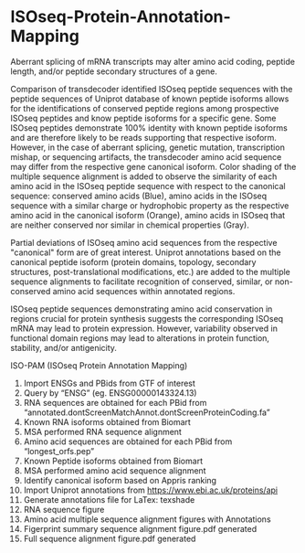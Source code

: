 # ISOseq-Protein-Annotation-Mapping
Aberrant splicing of mRNA transcripts may alter amino acid coding, peptide length, and/or peptide secondary structures of a gene.

Comparison of transdecoder identified ISOseq peptide sequences with the peptide sequences of Uniprot database of known peptide isoforms allows for the identifications of conserved peptide regions among prospective ISOseq peptides and know peptide isoforms for a specific gene. Some ISOseq peptides demonstrate 100% identity with known peptide isoforms and are therefore likely to be reads supporting that respective isoform. However, in the case of aberrant splicing, genetic mutation, transcription mishap, or sequencing artifacts, the transdecoder amino acid sequence may differ from the respective gene canonical isoform. Color shading of the multiple sequence alignment is added to observe the similarity of each amino acid in the ISOseq peptide sequence with respect to the canonical sequence: conserved amino acids (Blue), amino acids in the ISOseq sequence with a similar charge or hydrophobic property as the respective amino acid in the canonical isoform (Orange), amino acids in ISOseq that are neither conserved nor similar in chemical properties (Gray).

Partial deviations of ISOseq amino acid sequences from the respective "canonical" form are of great interest. Uniprot annotations based on the canonical peptide isoform (protein domains, topology, secondary structures, post-translational modifications, etc.) are added to the multiple sequence alignments to facilitate recognition of conserved, similar, or non-conserved amino acid sequences within annotated regions. 

ISOseq peptide sequences demonstrating amino acid conservation in regions crucial for protein synthesis suggests the corresponding ISOseq mRNA may lead to protein expression. However, variability observed in functional domain regions may lead to alterations in protein function, stability, and/or antigenicity.

ISO-PAM (ISOseq Protein Annotation Mapping)

1)	Import ENSGs and PBids from GTF of interest
2)	Query by “ENSG” (eg. ENSG00000143324.13)
3)	RNA sequences are obtained for each PBid from “annotated.dontScreenMatchAnnot.dontScreenProteinCoding.fa”
4)	Known RNA isoforms obtained from Biomart
5)	MSA performed RNA sequence alignment 
6)	Amino acid sequences are obtained for each PBid from “longest_orfs.pep”
7)	Known Peptide isoforms obtained from Biomart
8)	MSA performed amino acid sequence alignment 
9)	Identify canonical isoform based on Appris ranking
10)	Import Uniprot annotations from https://www.ebi.ac.uk/proteins/api
11)	Generate annotations file for LaTex: texshade 
12)	 RNA sequence figure
13)	Amino acid multiple sequence alignment figures with Annotations
14) Figerprint summary sequence alignment figure.pdf generated
15) Full sequence alignment figure.pdf generated
